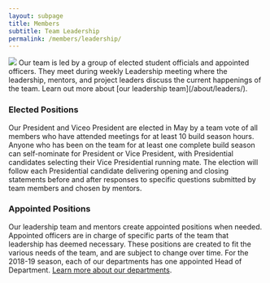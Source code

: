 ```yaml
---
layout: subpage
title: Members
subtitle: Team Leadership
permalink: /members/leadership/
---
```


<img src="/assets/dank-photos/6.JPG" class="leftimage">
Our team is led by a group of elected student officials and appointed officers. They meet during weekly Leadership meeting where the leadership, mentors, and project leaders discuss the current happenings of the team. Learn out more about [our leadership team](/about/leaders/).

### Elected Positions

Our President and Viceo President are elected in May by a team vote of all members who have attended meetings for at least 10 build season hours. Anyone who has been on the team for at least one complete build season can self-nominate for President or Vice President, with Presidential candidates selecting their Vice Presidential running mate. The election will follow each Presidential candidate delivering opening and closing statements before and after responses to specific questions submitted by team members and chosen by mentors.

### Appointed Positions

Our leadership team and mentors create appointed positions when needed. Appointed officers are in charge of specific parts of the team that leadership has deemed necessary. These positions are created to fit the various needs of the team, and are subject to change over time. For the 2018-19 season, each of our departments has one appointed Head of Department. [Learn more about our departments](/about/departments/).
